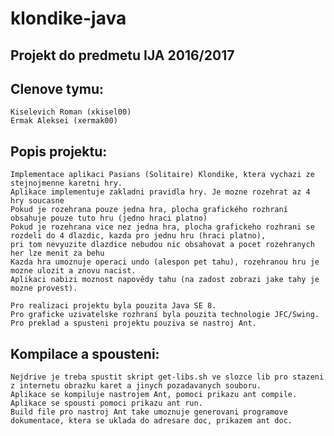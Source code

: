 # klondike-java

## Projekt do predmetu IJA 2016/2017

## Clenove tymu:
	Kiselevich Roman (xkisel00)
	Ermak Aleksei (xermak00)

## Popis projektu:
	Implementace aplikaci Pasians (Solitaire) Klondike, ktera vychazi ze stejnojmenne karetni hry.
	Aplikace implementuje zakladni pravidla hry. Je mozne rozehrat az 4 hry soucasne
	Pokud je rozehrana pouze jedna hra, plocha grafického rozhraní obsahuje pouze tuto hru (jedno hraci platno)
	Pokud je rozehrana vice nez jedna hra, plocha grafickeho rozhrani se rozdeli do 4 dlazdic, kazda pro jednu hru (hraci platno),
	pri tom nevyuzite dlazdice nebudou nic obsahovat a pocet rozehranych her lze menit za behu
	Kazda hra umoznuje operaci undo (alespon pet tahu), rozehranou hru je mozne ulozit a znovu nacist.
	Aplikaci nabizi moznost napovědy tahu (na zadost zobrazi jake tahy je mozne provest).

	Pro realizaci projektu byla pouzita Java SE 8.
	Pro graficke uzivatelske rozhraní byla pouzita technologie JFC/Swing.
	Pro preklad a spusteni projektu pouziva se nastroj Ant.

## Kompilace a spousteni:
	Nejdrive je treba spustit skript get-libs.sh ve slozce lib pro stazeni z internetu obrazku karet a jinych pozadavanych souboru.
	Aplikace se kompiluje nastrojem Ant, pomoci prikazu ant compile.
	Aplikace se spousti pomoci prikazu ant run.
	Build file pro nastroj Ant take umoznuje generovani programove dokumentace, ktera se uklada do adresare doc, prikazem ant doc.
